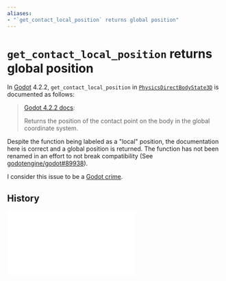 ```yaml
---
aliases:
- "`get_contact_local_position` returns global position"
---
```



# `get_contact_local_position` returns global position

In [Godot](godot.md) 4.2.2, `get_contact_local_position` in [`PhysicsDirectBodyState3D`](godot-physics-direct-body-state-3d.md) is documented as follows:

> [Godot 4.2.2 docs](https://docs.godotengine.org/en/4.2/classes/class_physicsdirectbodystate3d.html#class-physicsdirectbodystate3d-method-get-contact-local-position):
>
> Returns the position of the contact point on the body in the global coordinate system.

Despite the function being labeled as a "local" position, the documentation here is correct and a global position is returned. The function has not been renamed in an effort to not break compatibility (See [godotengine/godot#89938](https://github.com/godotengine/godot/issues/89938#issuecomment-2022364558)).

I consider this issue to be a [Godot crime](godot-crimes.md).

## History

![20240703_184120](../entries/20240703_184120.md)
